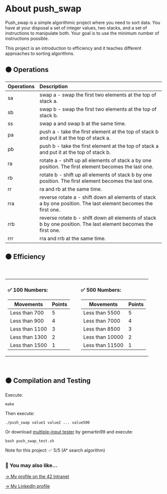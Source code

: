 # About push_swap

Push_swap is a simple algorithmic project where you need to sort data. You have at your disposal a set of integer values, two stacks, and a set of instructions to manipulate both. Your goal is to use the minimum number of instructions possible.

This project is an introduction to efficiency and it teaches different approaches to sorting algorithms.

## 🟠 Operations


| Operations | Description |
| :--- | :--- |
| sa | swap a - swap the first two elements at the top of stack a. |
| sb | swap b - swap the first two elements at the top of stack b. |
| ss | swap a and swap b at the same time. |
| pa | push a - take the first element at the top of stack b and put it at the top of stack a. |
| pb | push b - take the first element at the top of stack a and put it at the top of stack b. |
| ra | rotate a - shift up all elements of stack a by one position. The first element becomes the last one. |
| rb | rotate b - shift up all elements of stack b by one position. The first element becomes the last one. |
| rr | ra and rb at the same time. |
| rra | reverse rotate a - shift down all elements of stack a by one position. The last element becomes the first one. |
| rrb | reverse rotate b - shift down all elements of stack b by one position. The last element becomes the first one. |
| rrr | rra and rrb at the same time. |


## 🟠 Efficiency

<table>
  <tr>
    <td style="vertical-align: top;">
      <h4>✅ 100 Numbers:</h4>
      <table style="margin-right: 20px;">
        <thead>
          <tr>
            <th>Movements</th>
            <th>Points</th>
          </tr>
        </thead>
        <tbody>
          <tr>
            <td>Less than 700</td>
            <td>5</td>
          </tr>
          <tr>
            <td>Less than 900</td>
            <td>4</td>
          </tr>
          <tr>
            <td>Less than 1100</td>
            <td>3</td>
          </tr>
          <tr>
            <td>Less than 1300</td>
            <td>2</td>
          </tr>
          <tr>
            <td>Less than 1500</td>
            <td>1</td>
          </tr>
        </tbody>
      </table>
    </td>
    &nbsp;&nbsp;&nbsp;&nbsp;&nbsp;&nbsp;
    <td style="vertical-align: top;">
      <h4>✅ 500 Numbers:</h4>
      <table>
        <thead>
          <tr>
            <th>Movements</th>
            <th>Points</th>
          </tr>
        </thead>
        <tbody>
          <tr>
            <td>Less than 5500</td>
            <td>5</td>
          </tr>
          <tr>
            <td>Less than 7000</td>
            <td>4</td>
          </tr>
          <tr>
            <td>Less than 8500</td>
            <td>3</td>
          </tr>
          <tr>
            <td>Less than 10000</td>
            <td>2</td>
          </tr>
          <tr>
            <td>Less than 11500</td>
            <td>1</td>
          </tr>
        </tbody>
      </table>
    </td>
  </tr>
</table>

<br>

## 🟠 Compilation and Testing


Execute: 

```
make
```

Then execute:
```
./push_swap value1 value2 ... value500
```

<!--( `https://github.com/gemartin99/Push-Swap-Tester` )--> 
Or download <a href="https://github.com/gemartin99/Push-Swap-Tester">multiple-input tester</a> by gemartin99 and execute:

```
bash push_swap_test.sh
```

Note for this project: ✅ 5/5 (A* search algorithm)

##

### 🔄 You may also like...
[-> My profile on the 42 Intranet](https://profile.intra.42.fr/users/mgimon-c)

[-> My LinkedIn profile](https://www.linkedin.com/in/mgimon-c/)
